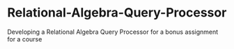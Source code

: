 # Relational-Algebra-Query-Processor
Developing a Relational Algebra Query Processor for a bonus assignment for a course
